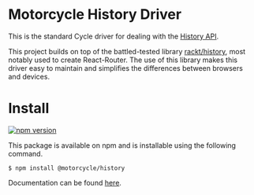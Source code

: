 # Motorcycle History Driver

This is the standard Cycle driver for dealing with the [History API](https://developer.mozilla.org/en-US/docs/Web/API/History_API).

This project builds on top of the battled-tested library [rackt/history](https://github.com/rackt/history), most notably used to create React-Router. The use of this library makes this driver easy to maintain and simplifies the differences between browsers and devices.

# Install
[![npm version](https://badge.fury.io/js/%40motorcycle%2Fhistory.svg)](https://badge.fury.io/js/%40motorcycle%2Fhistory)

This package is available on npm and is installable using the following command.
```
$ npm install @motorcycle/history
```

Documentation can be found  [here](https://github.com/motorcyclejs/motorcycle-history/tree/master/docs/).

